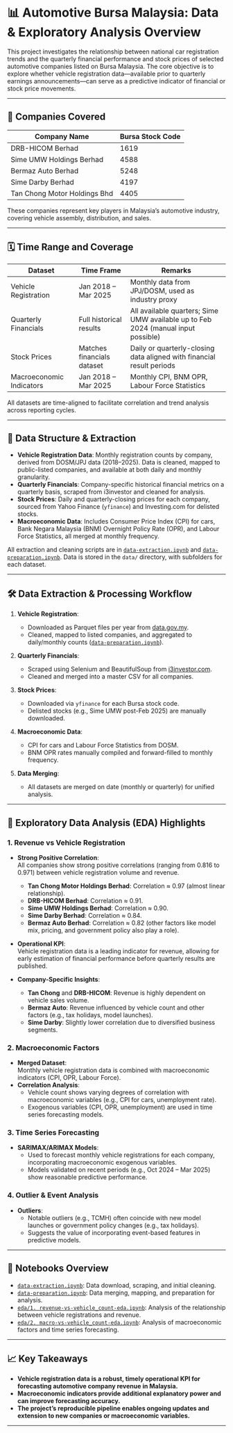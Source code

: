 # 📊 Automotive Bursa Malaysia: Data & Exploratory Analysis Overview

This project investigates the relationship between national car registration trends and the quarterly financial performance and stock prices of selected automotive companies listed on Bursa Malaysia. The core objective is to explore whether vehicle registration data—available prior to quarterly earnings announcements—can serve as a predictive indicator of financial or stock price movements.

---

## 🏢 Companies Covered

| Company Name                  | Bursa Stock Code |
|------------------------------|------------------|
| DRB-HICOM Berhad             | 1619             |
| Sime UMW Holdings Berhad     | 4588             |
| Bermaz Auto Berhad           | 5248             |
| Sime Darby Berhad            | 4197             |
| Tan Chong Motor Holdings Bhd | 4405             |

These companies represent key players in Malaysia’s automotive industry, covering vehicle assembly, distribution, and sales.

---

## 🗓 Time Range and Coverage

| Dataset                   | Time Frame                  | Remarks                                                                 |
|---------------------------|-----------------------------|-------------------------------------------------------------------------|
| Vehicle Registration      | Jan 2018 – Mar 2025         | Monthly data from JPJ/DOSM, used as industry proxy                      |
| Quarterly Financials      | Full historical results     | All available quarters; Sime UMW available up to Feb 2024 (manual input possible) |
| Stock Prices              | Matches financials dataset  | Daily or quarterly-closing data aligned with financial result periods   |
| Macroeconomic Indicators  | Jan 2018 – Mar 2025         | Monthly CPI, BNM OPR, Labour Force Statistics                           |

All datasets are time-aligned to facilitate correlation and trend analysis across reporting cycles.

---

## 📁 Data Structure & Extraction

- **Vehicle Registration Data**: Monthly registration counts by company, derived from DOSM/JPJ data (2018–2025). Data is cleaned, mapped to public-listed companies, and available at both daily and monthly granularity.
- **Quarterly Financials**: Company-specific historical financial metrics on a quarterly basis, scraped from i3investor and cleaned for analysis.
- **Stock Prices**: Daily and quarterly-closing prices for each company, sourced from Yahoo Finance (`yfinance`) and Investing.com for delisted stocks.
- **Macroeconomic Data**: Includes Consumer Price Index (CPI) for cars, Bank Negara Malaysia (BNM) Overnight Policy Rate (OPR), and Labour Force Statistics, all merged at monthly frequency.

All extraction and cleaning scripts are in [`data-extraction.ipynb`](data-extraction.ipynb) and [`data-preparation.ipynb`](data-preparation.ipynb). Data is stored in the `data/` directory, with subfolders for each dataset.

---

## 🛠️ Data Extraction & Processing Workflow

1. **Vehicle Registration**:  
   - Downloaded as Parquet files per year from [data.gov.my](https://data.gov.my/data-catalogue/registration_transactions_car).
   - Cleaned, mapped to listed companies, and aggregated to daily/monthly counts ([`data-preparation.ipynb`](data-preparation.ipynb)).

2. **Quarterly Financials**:  
   - Scraped using Selenium and BeautifulSoup from [i3investor.com](https://klse.i3investor.com/).
   - Cleaned and merged into a master CSV for all companies.

3. **Stock Prices**:  
   - Downloaded via `yfinance` for each Bursa stock code.
   - Delisted stocks (e.g., Sime UMW post-Feb 2025) are manually downloaded.

4. **Macroeconomic Data**:  
   - CPI for cars and Labour Force Statistics from DOSM.
   - BNM OPR rates manually compiled and forward-filled to monthly frequency.

5. **Data Merging**:  
   - All datasets are merged on date (monthly or quarterly) for unified analysis.

---

## 🔎 Exploratory Data Analysis (EDA) Highlights

### 1. Revenue vs Vehicle Registration

- **Strong Positive Correlation**:  
  All companies show strong positive correlations (ranging from 0.816 to 0.971) between vehicle registration volume and revenue.
    - **Tan Chong Motor Holdings Berhad**: Correlation ≈ 0.97 (almost linear relationship).
    - **DRB-HICOM Berhad**: Correlation ≈ 0.91.
    - **Sime UMW Holdings Berhad**: Correlation ≈ 0.90.
    - **Sime Darby Berhad**: Correlation ≈ 0.84.
    - **Bermaz Auto Berhad**: Correlation ≈ 0.82 (other factors like model mix, pricing, and government policy also play a role).

- **Operational KPI**:  
  Vehicle registration data is a leading indicator for revenue, allowing for early estimation of financial performance before quarterly results are published.

- **Company-Specific Insights**:  
  - **Tan Chong** and **DRB-HICOM**: Revenue is highly dependent on vehicle sales volume.
  - **Bermaz Auto**: Revenue influenced by vehicle count and other factors (e.g., tax holidays, model launches).
  - **Sime Darby**: Slightly lower correlation due to diversified business segments.

### 2. Macroeconomic Factors

- **Merged Dataset**:  
  Monthly vehicle registration data is combined with macroeconomic indicators (CPI, OPR, Labour Force).
- **Correlation Analysis**:  
  - Vehicle count shows varying degrees of correlation with macroeconomic variables (e.g., CPI for cars, unemployment rate).
  - Exogenous variables (CPI, OPR, unemployment) are used in time series forecasting models.

### 3. Time Series Forecasting

- **SARIMAX/ARIMAX Models**:  
  - Used to forecast monthly vehicle registrations for each company, incorporating macroeconomic exogenous variables.
  - Models validated on recent periods (e.g., Oct 2024 – Mar 2025) show reasonable predictive performance.

### 4. Outlier & Event Analysis

- **Outliers**:  
  - Notable outliers (e.g., TCMH) often coincide with new model launches or government policy changes (e.g., tax holidays).
  - Suggests the value of incorporating event-based features in predictive models.

---

## 📂 Notebooks Overview

- [`data-extraction.ipynb`](data-extraction.ipynb): Data download, scraping, and initial cleaning.
- [`data-preparation.ipynb`](data-preparation.ipynb): Data merging, mapping, and preparation for analysis.
- [`eda/1. revenue-vs-vehicle_count-eda.ipynb`](eda/1.%20revenue-vs-vehicle_count-eda.ipynb): Analysis of the relationship between vehicle registrations and revenue.
- [`eda/2. macro-vs-vehicle_count-eda.ipynb`](eda/2.%20macro-vs-vehicle_count-eda.ipynb): Analysis of macroeconomic factors and time series forecasting.

---

## 📈 Key Takeaways

- **Vehicle registration data is a robust, timely operational KPI for forecasting automotive company revenue in Malaysia.**
- **Macroeconomic indicators provide additional explanatory power and can improve forecasting accuracy.**
- **The project’s reproducible pipeline enables ongoing updates and extension to new companies or macroeconomic variables.**

---